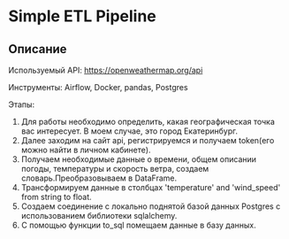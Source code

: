 # Simple ETL Pipeline

## Описание

Используемый API: https://openweathermap.org/api

Инструменты: Airflow, Docker, pandas, Postgres


Этапы:
1. Для работы необходимо определить, какая географическая точка вас интересует. В моем случае, это город Екатеринбург.
2. Далее заходим на сайт api, регистрируемся и получаем token(его можно найти в личном кабинете). 
3. Получаем необходимые данные о времени, общем описании погоды, температуры и скорость ветра, создаем словарь.Преобразовываем в DataFrame.
4. Трансформируем данные в столбцах 'temperature' and 'wind_speed' from string to float.
5. Создаем соединение c локально поднятой базой данных Postgres с использованием библиотеки sqlalchemy.
6. С помощью функции to_sql помещаем данные в базу данных.


